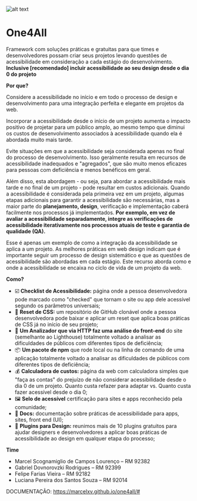 ![alt text](https://github.com/marcelxv/one4all/blob/main/one4all.png)

# One4All

Framework com soluções práticas e gratuitas para que times e desenvolvedores possam criar seus projetos levando questões de acessibilidade em consideração a cada estágio do desenvolvimento. **Inclusive [recomendado] incluir acessibilidade ao seu design desde o dia 0 do projeto**

**Por que?**

Considere a acessibilidade no início e em todo o processo de design e desenvolvimento para uma integração perfeita e elegante em projetos da web. 

Incorporar a acessibilidade desde o início de um projeto aumenta o impacto positivo de projetar para um público amplo, ao mesmo tempo que diminui os custos de desenvolvimento associados à acessibilidade quando ela é abordada muito mais tarde. 

Evite situações em que a acessibilidade seja considerada apenas no final do processo de desenvolvimento. Isso geralmente resulta em recursos de acessibilidade inadequados e "agregados", que são muito menos eficazes para pessoas com deficiência e menos benéficos em geral.

Além disso, esta abordagem - ou seja, para abordar a acessibilidade mais tarde e no final de um projeto - pode resultar em custos adicionais. Quando a acessibilidade é considerada pela primeira vez em um projeto, algumas etapas adicionais para garantir a acessibilidade são necessárias, mas a maior parte do **planejamento, design**, verificação e implementação caberá facilmente nos processos já implementados. **Por exemplo, em vez de avaliar a acessibilidade separadamente, integre as verificações de acessibilidade iterativamente nos processos atuais de teste e garantia de qualidade (QA).** 

Esse é apenas um exemplo de como a integração da acessibilidade se aplica a um projeto. As melhores práticas em web design indicam que é importante seguir um processo de design sistemático e que as questões de acessibilidade são abordadas em cada estágio. Este recurso aborda como e onde a acessibilidade se encaixa no ciclo de vida de um projeto da web.

**Como?**

- ☑️ **Checklist de Acessibilidade:** página onde a pessoa desenvolvedora pode marcado como "checked"  que tornam o site ou app dele acessível segundo os parâmetros universais;
- 🤍 **Reset de CSS:** um repositório de GitHub clonável onde a pessoa desenvolvedora pode baixar e aplicar um reset que aplica boas práticas de CSS já no início de seu projeto;
- 🧪 **Um Analizador que via HTTP faz uma análise do front-end** do site (semelhante ao Lighthouse) totalmente voltado a analisar as dificuldades de públicos com diferentes tipos de deficiência;
- 📦 **Um pacote de npm** que rode local ou na linha de comando de uma aplicação totalmente voltado a analisar as dificuldades de públicos com diferentes tipos de deficiência;
- 💰 **Calculadora de custos:** página da web com calculadora simples que "faça as contas" do prejuízo de não considerar acessibilidade desde o dia 0 de um projeto. Quanto custa refazer para adaptar vs. Quanto custa fazer acessível desde o dia 0;
- 🖼️ **Selo de acessível** certificação para sites e apps reconhecido pela comunidade;
- 📂 **Docs:** documentação sobre práticas de acessibilidade para apps, sites, front end (UI);
- 🔧 **Plugins para Design:** reunimos mais de 10 plugins gratuitos para ajudar designers e desenvolvedores a aplicar boas práticas de acessibilidade ao design em qualquer etapa do processo;



**Time**

- Marcel Scognamiglio de Campos Lourenço – RM 92382
- Gabriel Dovnorovzki Rodrigues – RM 92399
- Felipe Farias Vieira – RM 92182
- Luciana Pereira dos Santos Souza – RM 92014

DOCUMENTAÇÃO: https://marcelxv.github.io/one4all/#
